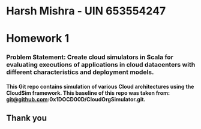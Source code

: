 # Harsh Mishra - UIN 653554247

# Homework 1

### Problem Statement: Create cloud simulators in Scala for evaluating executions of applications in cloud datacenters with different characteristics and deployment models.

#### This Git repo contains simulation of various Cloud architectures using the CloudSim framework. This baseline of this repo was taken from: git@github.com:0x1DOCD00D/CloudOrgSimulator.git.

## Thank you